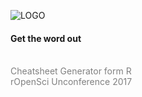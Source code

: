 ![LOGO](http://auunconf.ropensci.org/images/ropensci-logo-big.png)

#### Get the word out
<br>
<span style="color:gray">Cheatsheet Generator form R</span>
<br>
<span style="color:gray">rOpenSci Unconference 2017</span>
<br>

